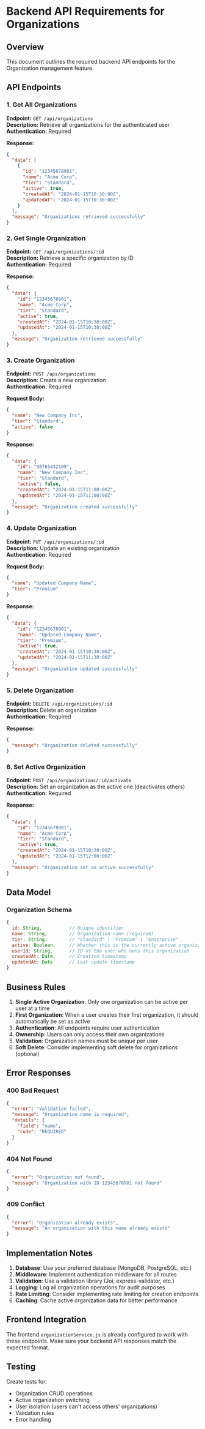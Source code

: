 # Backend API Requirements for Organizations

## Overview

This document outlines the required backend API endpoints for the Organization management feature.

## API Endpoints

### 1. Get All Organizations

**Endpoint:** `GET /api/organizations`  
**Description:** Retrieve all organizations for the authenticated user  
**Authentication:** Required

**Response:**

```json
{
  "data": [
    {
      "id": "12345678901",
      "name": "Acme Corp",
      "tier": "Standard",
      "active": true,
      "createdAt": "2024-01-15T10:30:00Z",
      "updatedAt": "2024-01-15T10:30:00Z"
    }
  ],
  "message": "Organizations retrieved successfully"
}
```

### 2. Get Single Organization

**Endpoint:** `GET /api/organizations/:id`  
**Description:** Retrieve a specific organization by ID  
**Authentication:** Required

**Response:**

```json
{
  "data": {
    "id": "12345678901",
    "name": "Acme Corp",
    "tier": "Standard",
    "active": true,
    "createdAt": "2024-01-15T10:30:00Z",
    "updatedAt": "2024-01-15T10:30:00Z"
  },
  "message": "Organization retrieved successfully"
}
```

### 3. Create Organization

**Endpoint:** `POST /api/organizations`  
**Description:** Create a new organization  
**Authentication:** Required

**Request Body:**

```json
{
  "name": "New Company Inc",
  "tier": "Standard",
  "active": false
}
```

**Response:**

```json
{
  "data": {
    "id": "98765432109",
    "name": "New Company Inc",
    "tier": "Standard",
    "active": false,
    "createdAt": "2024-01-15T11:00:00Z",
    "updatedAt": "2024-01-15T11:00:00Z"
  },
  "message": "Organization created successfully"
}
```

### 4. Update Organization

**Endpoint:** `PUT /api/organizations/:id`  
**Description:** Update an existing organization  
**Authentication:** Required

**Request Body:**

```json
{
  "name": "Updated Company Name",
  "tier": "Premium"
}
```

**Response:**

```json
{
  "data": {
    "id": "12345678901",
    "name": "Updated Company Name",
    "tier": "Premium",
    "active": true,
    "createdAt": "2024-01-15T10:30:00Z",
    "updatedAt": "2024-01-15T11:30:00Z"
  },
  "message": "Organization updated successfully"
}
```

### 5. Delete Organization

**Endpoint:** `DELETE /api/organizations/:id`  
**Description:** Delete an organization  
**Authentication:** Required

**Response:**

```json
{
  "message": "Organization deleted successfully"
}
```

### 6. Set Active Organization

**Endpoint:** `POST /api/organizations/:id/activate`  
**Description:** Set an organization as the active one (deactivates others)  
**Authentication:** Required

**Response:**

```json
{
  "data": {
    "id": "12345678901",
    "name": "Acme Corp",
    "tier": "Standard",
    "active": true,
    "createdAt": "2024-01-15T10:30:00Z",
    "updatedAt": "2024-01-15T12:00:00Z"
  },
  "message": "Organization set as active successfully"
}
```

## Data Model

### Organization Schema

```javascript
{
  id: String,          // Unique identifier
  name: String,        // Organization name (required)
  tier: String,        // "Standard" | "Premium" | "Enterprise"
  active: Boolean,     // Whether this is the currently active organization
  userId: String,      // ID of the user who owns this organization
  createdAt: Date,     // Creation timestamp
  updatedAt: Date      // Last update timestamp
}
```

## Business Rules

1. **Single Active Organization**: Only one organization can be active per user at a time
2. **First Organization**: When a user creates their first organization, it should automatically be set as active
3. **Authentication**: All endpoints require user authentication
4. **Ownership**: Users can only access their own organizations
5. **Validation**: Organization names must be unique per user
6. **Soft Delete**: Consider implementing soft delete for organizations (optional)

## Error Responses

### 400 Bad Request

```json
{
  "error": "Validation failed",
  "message": "Organization name is required",
  "details": {
    "field": "name",
    "code": "REQUIRED"
  }
}
```

### 404 Not Found

```json
{
  "error": "Organization not found",
  "message": "Organization with ID 12345678901 not found"
}
```

### 409 Conflict

```json
{
  "error": "Organization already exists",
  "message": "An organization with this name already exists"
}
```

## Implementation Notes

1. **Database**: Use your preferred database (MongoDB, PostgreSQL, etc.)
2. **Middleware**: Implement authentication middleware for all routes
3. **Validation**: Use a validation library (Joi, express-validator, etc.)
4. **Logging**: Log all organization operations for audit purposes
5. **Rate Limiting**: Consider implementing rate limiting for creation endpoints
6. **Caching**: Cache active organization data for better performance

## Frontend Integration

The frontend `organizationService.js` is already configured to work with these endpoints. Make sure your backend API responses match the expected format.

## Testing

Create tests for:

- Organization CRUD operations
- Active organization switching
- User isolation (users can't access others' organizations)
- Validation rules
- Error handling
